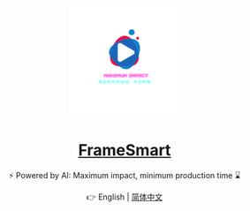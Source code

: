 <div align="center">

<img src="pics/logo/FrameSmart.png" width="200" height="200" alt="logo">

# [FrameSmart]()

⚡ Powered by AI: Maximum impact, minimum production time ⌛

👉 English | [简体中文](README_CN.md)

</div>
